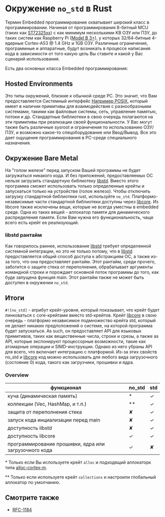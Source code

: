 # Окружение `no_std` в Rust

Термин Embedded программирование охватывает широкий класс в программировании.
Начиная от программирования 8-битный MCU (таких как [ST72325xx](https://www.st.com/resource/en/datasheet/st72325j6.pdf)) с как минимум несколькими KB ОЗУ или ПЗУ, до таких систем как Raspberry Pi
([Model B 3+](https://en.wikipedia.org/wiki/Raspberry_Pi#Specifications)), у которых 32/64-битные
4-ядерные Cortex-A53 @ 1.4 GHz и 1GB ОЗУ. Различные ограничения, программные и аппаратные, будут
возникать в процессе написания кода в зависимости от того какую цель Вы ставите и какой у Вас
сценарий использования.

Есть два основных класса Embedded программирования:

## Hosted Environments
Это типы окружений, близкие к обычной среде PC.
Это значит, что Вам предоставляется Системный интерфейс [Например POSIX](https://en.wikipedia.org/wiki/POSIX),
который имеет в наличии примитивы для взаимодействия с разнообразными системами, такими как
файловые системы, сеть, управление памятью, потоки и др.
Стандартные библиотеки в свою очередь полагаются на эти примитивы при реализации своей фунциональности.
У Вас могут также быть различные sysroot и ограничения по использованию ОЗУ/ПЗУ, и возможно
какое-то спецоборудование или Ввод/Вывод. Все это дает ощущение программирования в PC-среде специального
назначения.

## Окружение Bare Metal
На "голом железе" перед запуском Вашей программы не будет загружаться никакого кода.
И без приложений, предоставляемых ОС нельзя загрузить стандартную библиотеку [libstd](https://doc.rust-lang.org/std/).
Вместо этого программа сможет использовать только определенные крейты и запускаться только
на устройстве (голое железо).
Чтобы отключить загрузку стандартной библиотеки rust, используйте `no_std`.
Платформо-независимые части стандартной библиотеки доступны через [libcore](https://doc.rust-lang.org/core/).
Из libcore также исключены вещи, которые не всегда уместны в embedded среде.
Одна из таких вещей - аллокатор памяти для динамического распределения памяти.
Если Вам нужна его функциональность, чаще всего есть крейт ее реализующий.


### libstd рантайм
Как говорилось раннее, использование [libstd](https://doc.rust-lang.org/std/) требует определенной
системной интеграции, но это не только потому, что в [libstd](https://doc.rust-lang.org/std/)
предоставляется общий способ доступа к абстракциям ОС, а также из-за того, что она предоставляет рантайм.
Этот рантайм, среди прочего, заботится о защите стека от переполнения, обрабатывает аргументы
командной строки и порождает основной поток программы до того, как буде запущена функция main.
Этот рантайм также не может быть доступен в окружении `no_std`.

## Итоги
`#![no_std]` - атрибут крейт-уровня, который показывает, что крейт будет линковаться с core-крейтами вместо std-крейтов.
Крейт [libcore](https://doc.rust-lang.org/core/) в свою очередь - платформо независимое подмножество крейта std,
который не делает никаких предположений о системе, на которой программа будет запускаться.
As such, он предоставляет API для языковых примитивов, таких как вещественные числа, строки и срезы, а также as API, которые экспонируют процессорные возможности, такие как атомарные операции и SIMD-инструкции. Однако из него убраны API для всего, что включает интеграцию с платформой.
Из-за этих свойств no\_std и [libcore](https://doc.rust-lang.org/core/) код можно использовать для любого вида
загрузочного (состояние 0) кода, такого как загрузчики, прошивки и ядра.

### Overview

| функционал                                                | no\_std | std |
|-----------------------------------------------------------|--------|-----|
| куча (динамическая память)                                |   *    |  ✓  |
| коллекции (Vec, HashMap, и т.п.)                          |  **    |  ✓  |
| защита от переполнения стека                              |   ✘    |  ✓  |
| запуск кода инциализации перед main                       |   ✘    |  ✓  |
| доступность libstd                                        |   ✘    |  ✓  |
| доступность libcore                                       |   ✓    |  ✓  |
| программирование прошивки, ядра или загрузочного кода     |   ✓    |  ✘  |

\* Только если Вы используете крейт `alloc` и подходящий аллокаторк типа [alloc-cortex-m].

\** Только если используете крейт `collections` и настроили глобальный аллокатор по умолчанию.

[alloc-cortex-m]: https://github.com/rust-embedded/alloc-cortex-m

## Смотрите также
* [RFC-1184](https://github.com/rust-lang/rfcs/blob/master/text/1184-stabilize-no_std.md)
